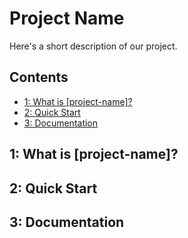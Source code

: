 # Project Name

Here's a short description of our project.

## Contents

* [1: What is [project-name]?](https://github.com/csci-3308-6/csci-3308-6#1-what-is-project-name)
* [2: Quick Start](https://github.com/csci-3308-6/csci-3308-6/blob/master/readme.md#2-quick-start)
* [3: Documentation](https://github.com/csci-3308-6/csci-3308-6/blob/master/readme.md#3-documentation)

## 1: What is [project-name]?

## 2: Quick Start

## 3: Documentation
